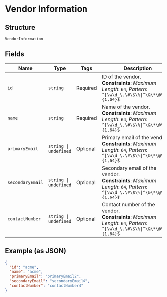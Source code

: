 
# Vendor Information

## Structure

`VendorInformation`

## Fields

| Name | Type | Tags | Description |
|  --- | --- | --- | --- |
| `id` | `string` | Required | ID of the vendor.<br>**Constraints**: *Maximum Length*: `64`, *Pattern*: `^[\w\d_\.\#\$\%\|^\&\*\@\!\-]{1,64}$` |
| `name` | `string` | Required | Name of the vendor.<br>**Constraints**: *Maximum Length*: `64`, *Pattern*: `^[\w\d_\.\#\$\%\|^\&\*\@\!\-]{1,64}$` |
| `primaryEmail` | `string \| undefined` | Optional | Primary email of the vendor.<br>**Constraints**: *Maximum Length*: `64`, *Pattern*: `^[\w\d_\.\#\$\%\|^\&\*\@\!\-]{1,64}$` |
| `secondaryEmail` | `string \| undefined` | Optional | Secondary email of the vendor.<br>**Constraints**: *Maximum Length*: `64`, *Pattern*: `^[\w\d_\.\#\$\%\|^\&\*\@\!\-]{1,64}$` |
| `contactNumber` | `string \| undefined` | Optional | Contact number of the vendor.<br>**Constraints**: *Maximum Length*: `64`, *Pattern*: `^[\w\d_\.\#\$\%\|^\&\*\@\!\-]{1,64}$` |

## Example (as JSON)

```json
{
  "id": "acme",
  "name": "acme",
  "primaryEmail": "primaryEmail2",
  "secondaryEmail": "secondaryEmail6",
  "contactNumber": "contactNumber4"
}
```

